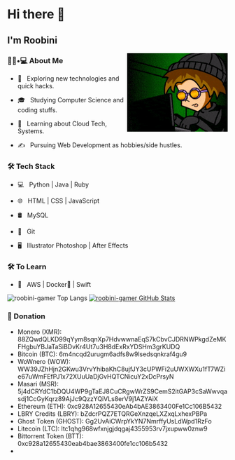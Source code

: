 # Hi there 👋<h2> I'm Roobini</h2>

<img align='right' src="https://raw.githubusercontent.com/roobini-gamer/roobini-gamer/main/hackergif.gif" width="230">

<h3> 👨🏻•💻 About Me </h3>


- 🤔 &nbsp; Exploring new technologies and quick hacks.

- 🎓 &nbsp; Studying Computer Science and coding stuffs.

- 🌱 &nbsp; Learning about Cloud Tech, Systems.

- ✍️ &nbsp; Pursuing Web Development as hobbies/side hustles.


<h3> 🛠 Tech Stack </h3>


- 💻 &nbsp; Python | Java | Ruby 

- 🌐 &nbsp; HTML | CSS | JavaScript

- 🛢 &nbsp; MySQL

- 🔧 &nbsp; Git 

- 🖥 &nbsp; Illustrator  Photoshop | After Effects 


<h3> 🛠 To Learn </h3>

- 🔧 &nbsp; AWS | Docker🐳 | Swift


![roobini-gamer Top Langs](https://github-readme-stats.vercel.app/api/top-langs/?username=roobini-gamer&theme=radical&layout=compact) [![roobini-gamer GitHub Stats](https://github-readme-stats.vercel.app/api?username=roobini-gamer&theme=radical&show_icons=true)](https://github.com/roobini-gamer) 

<h3> 💸 Donation </h3>

- Monero           (XMR): 88ZQwdQLKD99qYym8sqnXp7HdvwwnaEqS7kCbvCJDRNWPkgdZeMKFHgbuYBJaTaSiBDvKr4Ut7u3H8dExRxYDSHm3grKUDQ
- Bitcoin          (BTC): 6m4ncqd2urugm6adfs8w9lsedsqnkraf4gu9
- WoWnero          (WOW): WW39JZhHjn2GKwu3VrvYhibaKhC8ujfJY3cUPWFi2uUWXWXu1fT7WZie67uWmFEfPJ1x72XUuUaDjGvHQTCNicuY2xDcPrsyN
- Masari           (MSR): 5j4dCRYdC1bDQU4WP9gTaEJ8CuCRgwWrZS9CemS2itGAP3cSaWwvqasdj1CcGyKqrz89AjJc9QzzYQiVLs8erV9j1AZYAiX
- Ethereum         (ETH): 0xc928A12655430eAb4bAE3863400Fe1Cc106B5432
- LBRY Credits    (LBRY): bZdcrPQZ7ETQRGeXnzqeLXZxqLxhexPBPa
- Ghost Token    (GHOST): Gg2UvAiCWrpYkYN7NmrffyUsLdWpd1RzFo
- Litecoin         (LTC): ltc1qhg968wfxnjgjdqgaj4355953rv7jxupww0znw9
- Bittorrent Token (BTT): 0xc928a12655430eab4bae3863400fe1cc106b5432
- 
